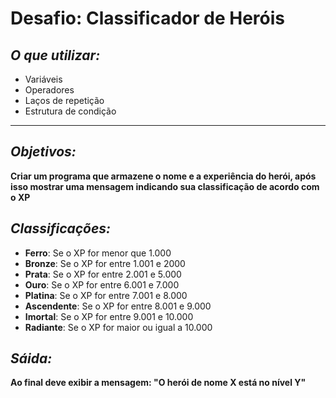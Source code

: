# Desafio: Classificador de Heróis

## *O que utilizar:*
- Variáveis
- Operadores
- Laços de repetição
- Estrutura de condição
---
## *Objetivos:*
**Criar um programa que armazene o nome e a experiência do herói, após isso mostrar uma mensagem indicando sua classificação de acordo com o XP**

## *Classificações:*
-  **Ferro**: Se o XP for menor que 1.000
- **Bronze**: Se o XP for entre 1.001 e 2000
- **Prata**: Se o XP for entre 2.001 e 5.000
- **Ouro**: Se o XP for entre 6.001 e 7.000
- **Platina**: Se o XP for entre 7.001 e 8.000
- **Ascendente**: Se o XP for entre 8.001 e 9.000
- **Imortal**: Se o XP for entre 9.001 e 10.000
- **Radiante**: Se o XP for maior ou igual a 10.000

## *Sáida:*
**Ao final deve exibir a mensagem: 
"O herói de nome X está no nível Y"**